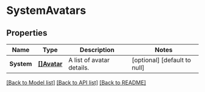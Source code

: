 # SystemAvatars

## Properties
Name | Type | Description | Notes
------------ | ------------- | ------------- | -------------
**System** | [**[]Avatar**](Avatar.md) | A list of avatar details. | [optional] [default to null]

[[Back to Model list]](../README.md#documentation-for-models) [[Back to API list]](../README.md#documentation-for-api-endpoints) [[Back to README]](../README.md)

